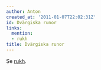 ```yaml
---
author: Anton
created_at: '2011-01-07T22:02:31Z'
id: Dvärgiska runor
links:
  mention:
  - rukh
title: Dvärgiska runor
---
```


Se [rukh].

  [rukh]: rukh
